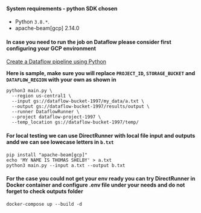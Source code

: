 #### System requirements - python SDK chosen

- Python `3.8.*`.
- apache-beam[gcp] 2.14.0

#### In case you need to run the job on Dataflow please consider first configuring your GCP environment

[Create a Dataflow pipeline using Python](https://cloud.google.com/dataflow/docs/quickstarts/create-pipeline-python)

**Here is sample, make sure you will replace `PROJECT_ID`, `STORAGE_BUCKET` and `DATAFLOW_REGION` with your own as shown
in**

```shell
python3 main.py \
  --region us-central1 \
  --input gs://dataflow-bucket-1997/my_data/a.txt \
  --output gs://dataflow-bucket-1997/results/output \
  --runner DataflowRunner \
  --project dataflow-project-1997 \
  --temp_location gs://dataflow-bucket-1997/temp/
```

#### For local testing we can use DirectRunner with local file input and outputs andd we can see lowecase letters in `b.txt`

```shell
pip install "apache-beam[gcp]"
echo 'MY NAME IS THOMAS SHELBY' > a.txt
python3 main.py --input a.txt --output b.txt
```

#### For the case you could not get your env ready you can try DirectRunner in Docker container and configure .env file under your needs and do not forget to check outputs folder

```shell
docker-compose up --build -d
``` 